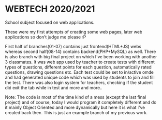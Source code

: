 # WEBTECH 2020/2021
School subject focused on web applications.

These were my first attempts of creating some web pages, later web applications so don't judge me please :P

First half of branches(01-07) contains just frontend(HTML+JS) webs whereas second half(08-14) contains backend(PHP+MySQL) as well.
There is also branch with big final project on which I've been working with another 3 classmates. It was web app used by teacher to create tests with different types of questions, different points for each question, automatically rated questions, drawing questions etc. Each test could be set to in/active omde and had generated unique code which was used by students to join and fill the test. There was also login system for teachers, checking if the student did exit the tab while in test and more and more..

Note:
The code is most of the time kind of a mess (except the last final project) and of course, today I would program it completely different and do it mainly Object Oriented and more dynamically but here it is what I've created back then. This is just an example branch of my previous work.
